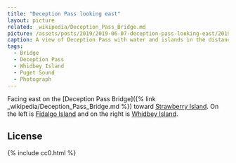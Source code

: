 ```yaml
---
title: "Deception Pass looking east"
layout: picture
related: _wikipedia/Deception_Pass_Bridge.md
picture: /assets/posts/2019/2019-06-07-deception-pass-looking-east/2019-06-07-deception-pass-looking-east-smaller.jpg
caption: A view of Deception Pass with water and islands in the distance. A boat is driving fast below, leaving a long trail of waves.
tags:
  - Bridge
  - Deception Pass
  - Whidbey Island
  - Puget Sound
  - Photograph  
---
```


Facing east on the [Deception Pass Bridge]({% link _wikipedia/Deception_Pass_Bridge.md %}) toward [Strawberry Island](https://en.wikipedia.org/wiki/Strawberry_Island_(Deception_Pass,_Washington)). On the left is [Fidalgo Island](https://en.wikipedia.org/wiki/Fidalgo_Island) and on the right is [Whidbey Island](https://en.wikipedia.org/wiki/Whidbey_Island).

## License

{% include cc0.html %}
